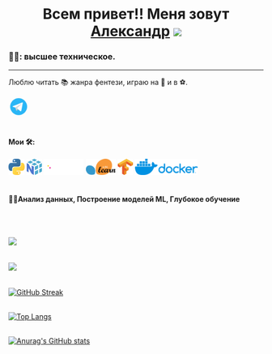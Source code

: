 <h1 align="center">Всем привет!! Меня зовут <a href="https://github.com/Alextsgnv" target="_blank">Александр</a> 
<img src="https://github.com/blackcater/blackcater/raw/main/images/Hi.gif" height="32"/></h1>
  
<h3 align="left">🧑‍🎓: высшее техническое.</h3>
<hr> 
<p>Люблю читать 📚 жанра фентези, играю на 🎸 и в ⚽️.</p>
<a href="https://t.me/Uyhoo">
  <img src="https://github.com/Alextsgnv/Alextsgnv/blob/main/images/icons8-telegram-app.gif" height="40" style="max-width: 100%;">
</a>
</br>
</br>


<h4>Мои 🛠:</h4>
<div>
<img src="https://github.com/Alextsgnv/Alextsgnv/blob/main/images/python.svg" height="32"/> 
<img src="https://github.com/Alextsgnv/Alextsgnv/blob/main/images/numpy.svg" height="32"/>
<img src="https://github.com/Alextsgnv/Alextsgnv/blob/main/images/pandas.svg" height="32"/>
<img src="https://github.com/Alextsgnv/Alextsgnv/blob/main/images/scikit-learn.svg" height="32"/>
<img src="https://github.com/Alextsgnv/Alextsgnv/blob/main/images/tensorflow.svg" height="32"/>
<img src="https://github.com/Alextsgnv/Alextsgnv/blob/main/images/docker.svg" height="32"/> </div>
</br>

<h4>👨‍💻Анализ данных, Построение моделей ML, Глубокое обучение</h4>
</br>
</br>

![](https://github-profile-summary-cards.vercel.app/api/cards/stats?username=Alextsgnv&theme=monokai)
</br>
</br>

![](http://github-profile-summary-cards.vercel.app/api/cards/profile-details?username=alextsgnv&theme=monokai)
</br>
</br>

[![GitHub Streak](https://github-readme-streak-stats.herokuapp.com/?user=Alextsgnv&theme=dark)](https://git.io/streak-stats)
</br>
</br>

[![Top Langs](https://github-readme-stats.vercel.app/api/top-langs/?username=Alextsgnv&theme=dark&layout=compact)](https://github.com/anuraghazra/github-readme-stats)
</br>
</br>

[![Anurag's GitHub stats](https://github-readme-stats.vercel.app/api?username=Alextsgnv&theme=dark)](https://github.com/anuraghazra/github-readme-stats)
</br>
</br>


